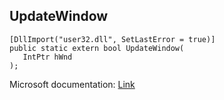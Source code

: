 ## UpdateWindow

```
[DllImport("user32.dll", SetLastError = true)]
public static extern bool UpdateWindow(
   IntPtr hWnd
);
```

Microsoft documentation: [Link](https://docs.microsoft.com/en-us/windows/win32/api/winuser/nf-winuser-updatewindow)
